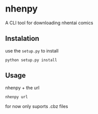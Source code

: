 # nhenpy
A CLI tool for downloading nhentai comics

## Instalation

use the `setup.py` to install

```Shell
python setup.py install
```

## Usage

nhenpy + the url

```Shell
nhenpy url
```

for now only suports .cbz files
